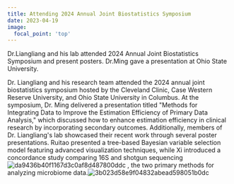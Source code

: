 ```yaml
---
title: Attending 2024 Annual Joint Biostatistics Symposium
date: 2023-04-19
image:
  focal_point: 'top'
---
```


Dr.Liangliang and his lab attended 2024 Annual Joint Biostatistics Symposium and present posters. Dr.Ming gave a presentation at Ohio State University.

<!--more-->

Dr. Liangliang and his research team attended the 2024 annual joint biostatistics symposium hosted by the Cleveland Clinic, Case Western Reserve University, and Ohio State University in Columbus. At the symposium, Dr. Ming delivered a presentation titled "Methods for Integrating Data to Improve the Estimation Efficiency of Primary Data Analysis," which discussed how to enhance estimation efficiency in clinical research by incorporating secondary outcomes. Additionally, members of Dr. Liangliang's lab showcased their recent work through several poster presentations. Ruitao presented a tree-based Bayesian variable selection model featuring advanced visualization techniques, while Xi introduced a concordance study comparing 16S and shotgun sequencing![da9436b40f1167d3c0af8d487800ddc](https://github.com/LyonsZhang/CINEMA-Group/assets/90227639/337b8060-1452-490d-a2d4-d5d330cad1c3)
, the two primary methods for analyzing microbiome data.![3b023d58e9f04832abead598051b0dc](https://github.com/LyonsZhang/CINEMA-Group/assets/90227639/5753a149-55eb-4dda-afcb-133cbb79b731)


